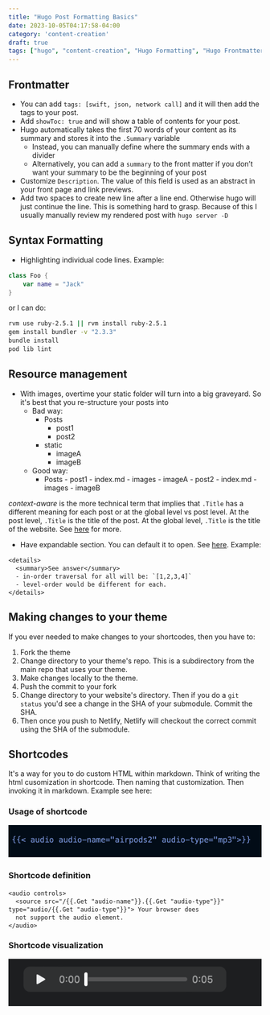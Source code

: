 ```yaml
---
title: "Hugo Post Formatting Basics"
date: 2023-10-05T04:17:58-04:00
category: 'content-creation'
draft: true
tags: ["hugo", "content-creation", "Hugo Formatting", "Hugo Frontmatter"]
---
```


## Frontmatter
  - You can add `tags: [swift, json, network call]` and it will then add the tags to your post. 
  - Add `showToc: true` and will show a table of contents for your post.
  - Hugo automatically takes the first 70 words of your content as its summary and stores it into the `.Summary` variable
    - Instead, you can manually define where the summary ends with a <!--more--> divider
    - Alternatively, you can add a `summary` to the front matter if you don’t want your summary to be the beginning of your post
- Customize `Description`. The value of this field is used as an abstract in your front page and link previews.
- Add two spaces to create new line after a line end. Otherwise hugo will just continue the line. This is something hard to grasp. Because of this I usually manually review my rendered post with `hugo server -D`

## Syntax Formatting

- Highlighting individual code lines. Example:
```swift { hl_lines=["16-20"]} 
class Foo {
    var name = "Jack"
}

```

or I can do: 

```bash {linenos=true linenostart=1}
rvm use ruby-2.5.1 || rvm install ruby-2.5.1
gem install bundler -v "2.3.3" 
bundle install
pod lib lint
```

## Resource management

- With images, overtime your static folder will turn into a big graveyard. So it's best that you re-structure your posts into
   - Bad way:
        - Posts
            - post1
            - post2
        - static
            - imageA
            - imageB
    - Good way:
      - Posts
            - post1
                - index.md
                - images
                    - imageA
            - post2
                - index.md
                - images
                    - imageB

_context-aware_ is the more technical term that implies that `.Title` has a different meaning for each post or at the global level vs post level. At the post level, `.Title` is the title of the post. At the global level, `.Title` is the title of the website. See [here](https://youtu.be/w6_cQsTwd3Q?t=412) for more.
- Have expandable section. You can default it to open. See [here](https://gist.github.com/pierrejoubert73/902cc94d79424356a8d20be2b382e1ab). Example:

```
<details>
  <summary>See answer</summary>
  - in-order traversal for all will be: `[1,2,3,4]`
  - level-order would be different for each. 
</details>
```
## Making changes to your theme

If you ever needed to make changes to your shortcodes, then you have to: 
1. Fork the theme
2. Change directory to your theme's repo. This is a subdirectory from the main repo that uses your theme. 
3. Make changes locally to the theme. 
4. Push the commit to your fork
5. Change directory to your website's directory. Then if you do a `git status` you'd see a change in the SHA of your submodule. Commit the SHA. 
6. Then once you push to Netlify, Netlify will checkout the correct commit using the SHA of the submodule.

## Shortcodes

It's a way for you to do custom HTML within markdown. Think of writing the html cusomization in shortcode. Then naming that customization. Then invoking it in markdown. Example see here:

### Usage of shortcode

!["shortcode usage"](shortcode-syntax.png "I purpose used a screenshot otherwise Hugo would have rendered the shortcode and not shown the syntax.")

### Shortcode definition

```
<audio controls>
  <source src="/{{.Get "audio-name"}}.{{.Get "audio-type"}}" type="audio/{{.Get "audio-type"}}"> Your browser does
  not support the audio element.
</audio>
```

### Shortcode visualization

!["shortcode visualization"](shortcode-visualization.png "Fidelity Account List. The list remains there for some screens.")